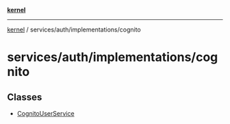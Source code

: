 [**kernel**](../../../../README.md)

***

[kernel](../../../../modules.md) / services/auth/implementations/cognito

# services/auth/implementations/cognito

## Classes

- [CognitoUserService](classes/CognitoUserService.md)

